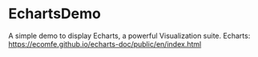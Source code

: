 # EchartsDemo

A simple demo to display Echarts, a powerful Visualization suite. 
Echarts: <a href="https://ecomfe.github.io/echarts-doc/public/en/index.html">https://ecomfe.github.io/echarts-doc/public/en/index.html</a>
